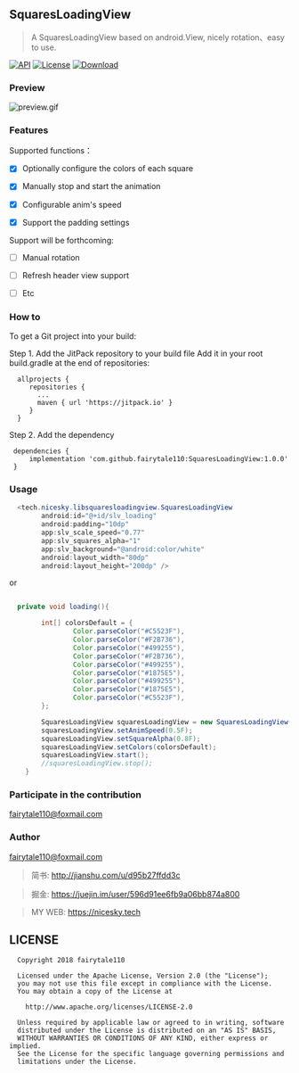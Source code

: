 
## SquaresLoadingView
> A SquaresLoadingView based on android.View, nicely rotation、easy to use.

[![API](https://img.shields.io/badge/API-19%2B-brightgreen.svg)](https://android-arsenal.com/api?level=19) 
[![License](https://img.shields.io/badge/license-Apache%202-green.svg)](https://www.apache.org/licenses/LICENSE-2.0)
[![Download](https://img.shields.io/badge/Download-1.0.0-brightgreen.svg) ](https://github.com/fairytale110/SquaresLoadingView/archive/1.0.0.zip)

### Preview

![preview.gif](https://upload-images.jianshu.io/upload_images/1781452-f256a5f5da4f9026.gif?imageMogr2/auto-orient/strip)

### Features

Supported functions：

- [x] Optionally configure the colors of each square
- [x] Manually stop and start the animation
- [x] Configurable anim's speed

- [x] Support the padding settings


Support will be forthcoming:

- [ ] Manual rotation

- [ ] Refresh header view support

- [ ] Etc 

### How to 

To get a Git project into your build:

Step 1. Add the JitPack repository to your build file
Add it in your root build.gradle at the end of repositories:
```
  allprojects {
     repositories {
       ...
       maven { url 'https://jitpack.io' }
     }
  }
```
Step 2. Add the dependency
```
 dependencies {
     implementation 'com.github.fairytale110:SquaresLoadingView:1.0.0'
 }
```

### Usage

```java
  <tech.nicesky.libsquaresloadingview.SquaresLoadingView
        android:id="@+id/slv_loading"
        android:padding="10dp"
        app:slv_scale_speed="0.77"
        app:slv_squares_alpha="1"
        app:slv_background="@android:color/white"
        android:layout_width="80dp"
        android:layout_height="200dp" />
```
or
```java

  private void loading(){

        int[] colorsDefault = {
                Color.parseColor("#C5523F"),
                Color.parseColor("#F2B736"),
                Color.parseColor("#499255"),
                Color.parseColor("#F2B736"),
                Color.parseColor("#499255"),
                Color.parseColor("#1875E5"),
                Color.parseColor("#499255"),
                Color.parseColor("#1875E5"),
                Color.parseColor("#C5523F"),
        };

        SquaresLoadingView squaresLoadingView = new SquaresLoadingView(this);
        squaresLoadingView.setAnimSpeed(0.5F);
        squaresLoadingView.setSquareAlpha(0.8F);
        squaresLoadingView.setColors(colorsDefault);
        squaresLoadingView.start();
        //squaresLoadingView.stop();
    }
```

### Participate in the contribution
fairytale110@foxmail.com


### Author
fairytale110@foxmail.com
> 简书: http://jianshu.com/u/d95b27ffdd3c

> 掘金: https://juejin.im/user/596d91ee6fb9a06bb874a800

> MY WEB: https://nicesky.tech


## LICENSE

```
  Copyright 2018 fairytale110

  Licensed under the Apache License, Version 2.0 (the "License");
  you may not use this file except in compliance with the License.
  You may obtain a copy of the License at

    http://www.apache.org/licenses/LICENSE-2.0

  Unless required by applicable law or agreed to in writing, software
  distributed under the License is distributed on an "AS IS" BASIS,
  WITHOUT WARRANTIES OR CONDITIONS OF ANY KIND, either express or implied.
  See the License for the specific language governing permissions and
  limitations under the License.
```
